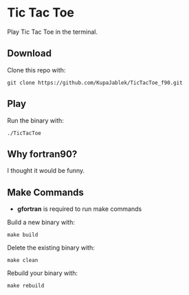 # Tic Tac Toe

Play Tic Tac Toe in the terminal.

## Download

Clone this repo with:

`git clone https://github.com/KupaJablek/TicTacToe_f90.git` 


## Play

Run the binary with:

`./TicTacToe`

## Why fortran90?

I thought it would be funny.

## Make Commands
- **gfortran** is required to run make commands

Build a new binary with:

`make build`

Delete the existing binary with:

`make clean`

Rebuild your binary with:

`make rebuild`
